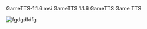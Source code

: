 GameTTS-1.1.6.msi
GameTTS 1.1.6
GameTTS
Game TTS

![fgdgdfdfg](https://github.com/v34t34t34t43t/v34t34t34t43t/assets/135774408/80fca47c-a5c5-4e55-a8bf-83433a63f7c1)
